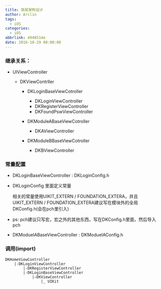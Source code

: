 ```yaml
---
title: 简易架构设计
author: Arclin
tags:
  - iOS
categories:
  - iOS
abbrlink: 4948514e
date: 2016-10-29 00:00:00
---
```

### 继承关系：
- UIViewController

	- DKViewContrller

		- DKLoginBaseViewCotroller

			- DKLoginViewController
			- DKRegisterViewController
			- DKFoundPswViewController
		- DKModuleABaseViewCotroller
			- DKAViewController
		- DKModuleBBaseViewCotroller
			- DKBViewController

### 常量配置

 - DKLoginBaseViewController : DKLoginConfig.h

 - DKLoginConfig 里面定义常量

	相关的常量使用UIKIT_EXTERN / FOUNDATION_EXTERA，并且UIKIT_EXTERN / FOUNDATION_EXTERA建议写在模块外的全局DKConfig.h(会在pch里引入)
 - ps: pch建议只写宏，宏之外的其他东西，写在DKConfig.h里面，然后导入pch

 - DKModuelABaseViewController : DKModuelAConfig.h

### 调用(import)

```
DKHomeViewController
    |-DKLoginViewController
        |-DKRegisterViewController
        |-DKLoginBaseViewController
            |—DKViewController
                |_ UIKit
```